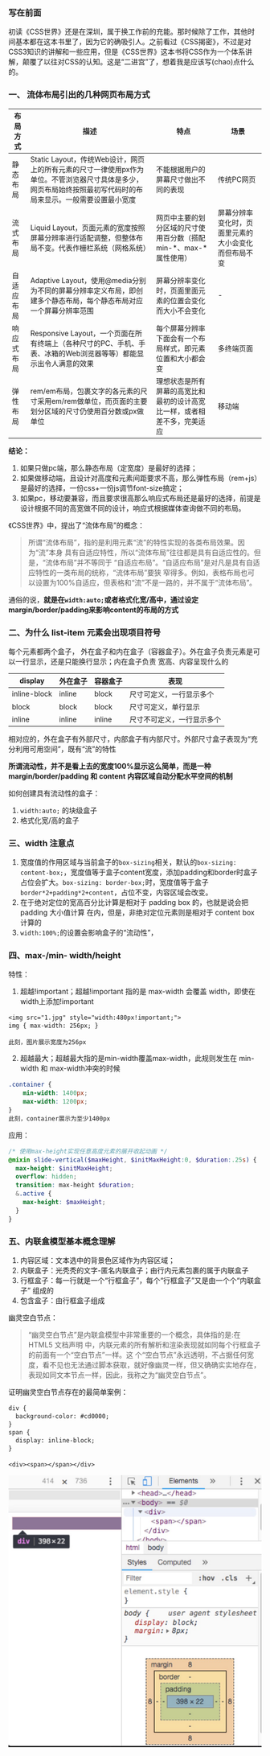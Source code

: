 ### 写在前面

初读《CSS世界》还是在深圳，属于换工作前的充能。那时候除了工作，其他时间基本都在这本书里了，因为它的确吸引人。之前看过《CSS揭密》，不过是对CSS3知识的讲解和一些应用，但是《CSS世界》这本书将CSS作为一个体系讲解，颠覆了以往对CSS的认知。这是“二进宫”了，想着我是应该写(chao)点什么的。

### 一、 流体布局引出的几种网页布局方式

布局方式 | 描述 | 特点 | 场景 |
--- |--- | --- | --- |
静态布局 | Static Layout，传统Web设计，网页上的所有元素的尺寸一律使用px作为单位。不管浏览器尺寸具体是多少，网页布局始终按照最初写代码时的布局来显示。一般需要设置最小宽度 | 不能根据用户的屏幕尺寸做出不同的表现 | 传统PC网页
流式布局 | Liquid Layout，页面元素的宽度按照屏幕分辨率进行适配调整，但整体布局不变。代表作栅栏系统（网格系统）| 网页中主要的划分区域的尺寸使用百分数（搭配min-*、max-*属性使用） | 屏幕分辨率变化时，页面里元素的大小会变化而但布局不变 |
自适应布局 | Adaptive Layout，使用@media分别为不同的屏幕分辨率定义布局，即创建多个静态布局，每个静态布局对应一个屏幕分辨率范围 | 屏幕分辨率变化时，页面里面元素的位置会变化而大小不会变化 | - |
响应式布局 | Responsive Layout，一个页面在所有终端上（各种尺寸的PC、手机、手表、冰箱的Web浏览器等等）都能显示出令人满意的效果 | 每个屏幕分辨率下面会有一个布局样式，即元素位置和大小都会变 | 多终端页面
弹性布局 | rem/em布局，包裹文字的各元素的尺寸采用em/rem做单位，而页面的主要划分区域的尺寸仍使用百分数或px做单位 | 理想状态是所有屏幕的高宽比和最初的设计高宽比一样，或者相差不多，完美适应 | 移动端

**结论：**

1. 如果只做pc端，那么静态布局（定宽度）是最好的选择；
2. 如果做移动端，且设计对高度和元素间距要求不高，那么弹性布局（rem+js）是最好的选择，一份css+一份js调节font-size搞定；
3. 如果pc，移动要兼容，而且要求很高那么响应式布局还是最好的选择，前提是设计根据不同的高宽做不同的设计，响应式根据媒体查询做不同的布局。

《CSS世界》中，提出了“流体布局”的概念：
> 所谓“流体布局”，指的是利用元素“流”的特性实现的各类布局效果。因为“流”本身 具有自适应特性，所以“流体布局”往往都是具有自适应性的。但是，“流体布局”并不等同于 “自适应布局”。“自适应布局”是对凡是具有自适应特性的一类布局的统称，“流体布局”要狭 窄得多。例如，表格布局也可以设置为100%自适应，但表格和“流”不是一路的，并不属于“流体布局”。

通俗的说，**就是在`width:auto;`或者格式化宽/高中，通过设定margin/border/padding来影响content的布局的方式**

### 二、为什么 list-item 元素会出现项目符号

每个元素都两个盒子， 外在盒子和内在盒子（容器盒子）。外在盒子负责元素是可以一行显示，还是只能换行显示；内在盒子负责 宽高、内容呈现什么的

display | 外在盒子 | 容器盒子 | 表现
--- | --- | --- | ---
inline-block | inline | block | 尺寸可定义，一行显示多个
block | block | block | 尺寸可定义，单行显示
inline | inline | inline | 尺寸不可定义，一行显示多个

相对应的，外在盒子有外部尺寸，内部盒子有内部尺寸。外部尺寸盒子表现为“充分利用可用空间”，既有“流”的特性

**所谓流动性，并不是看上去的宽度100%显示这么简单，而是一种 margin/border/padding 和 content 内容区域自动分配水平空间的机制**

如何创建具有流动性的盒子：
1. `width:auto;` 的块级盒子
2. 格式化宽/高的盒子

### 三、width 注意点

1. 宽度值的作用区域与当前盒子的`box-sizing`相关，默认的`box-sizing: content-box;`，宽度值等于盒子content宽度，添加padding和border时盒子占位会扩大。`box-sizing: border-box;`时，宽度值等于盒子`border*2+padding*2+content`，占位不变，内容区域会改变。
2. 在于绝对定位的宽高百分比计算是相对于 padding box 的，也就是说会把 padding 大小值计算 在内，但是，非绝对定位元素则是相对于 content box 计算的
3. `width:100%;`的设置会影响盒子的“流动性”，

### 四、max-/min- width/height

特性：
1. 超越!important；超越!important 指的是 max-width 会覆盖 width，即使在width上添加!important
```
<img src="1.jpg" style="width:480px!important;">
img { max-width: 256px; }

此刻，图片展示宽度为256px
```
2. 超越最大；超越最大指的是min-width覆盖max-width，此规则发生在 min-width 和 max-width冲突的时候
```css
.container {
    min-width: 1400px;
    max-width: 1200px;
}
此刻，container展示为至少1400px
```

应用：
```scss
/* 使用max-height实现任意高度元素的展开收起动画 */
@mixin slide-vertical($maxHeight, $initMaxHeight:0, $duration:.25s) {
  max-height: $initMaxHeight;
  overflow: hidden;
  transition: max-height $duration;
  &.active {
    max-height: $maxHeight;
  }
}
```

### 五、内联盒模型基本概念理解

1. 内容区域：文本选中的背景色区域作为内容区域；
2. 内联盒子：光秃秃的文字-匿名内联盒子；由行内元素包裹的属于内联盒子
3. 行框盒子：每一行就是一个“行框盒子”，每个“行框盒子”又是由一个个“内联盒子” 组成的
4. 包含盒子：由行框盒子组成


幽灵空白节点：
> “幽灵空白节点”是内联盒模型中非常重要的一个概念，具体指的是:在 HTML5 文档声明 中，内联元素的所有解析和渲染表现就如同每个行框盒子的前面有一个“空白节点”一样。这 个“空白节点”永远透明，不占据任何宽度，看不见也无法通过脚本获取，就好像幽灵一样，但又确确实实地存在，表现如同文本节点一样，因此，我称之为“幽灵空白节点”。

证明幽灵空白节点存在的最简单案例：
```
div {
  background-color: #cd0000;
}
span {
  display: inline-block;
}

<div><span></span></div>
```

![](/css/assets/ghost_node.png)